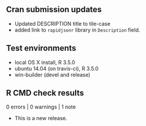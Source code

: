 ## Cran submission updates

* Updated DESCRIPTION title to tile-case
* added link to `rapidjsonr` library in `Description` field. 

## Test environments
* local OS X install, R 3.5.0
* ubuntu 14.04 (on travis-ci), R 3.5.0
* win-builder (devel and release)

## R CMD check results

0 errors | 0 warnings | 1 note

* This is a new release.
